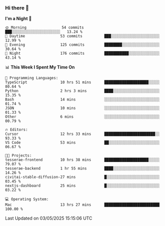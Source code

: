 ### Hi there 👋

<!--
**ALiersEL/ALiersEL** is a ✨ _special_ ✨ repository because its `README.md` (this file) appears on your GitHub profile.

Here are some ideas to get you started:

- 🔭 I’m currently working on ...
- 🌱 I’m currently learning ...
- 👯 I’m looking to collaborate on ...
- 🤔 I’m looking for help with ...
- 💬 Ask me about ...
- 📫 How to reach me: ...
- 😄 Pronouns: ...
- ⚡ Fun fact: ...
-->

<!--START_SECTION:waka-->
**I'm a Night 🦉** 

```text
🌞 Morning                54 commits          ███░░░░░░░░░░░░░░░░░░░░░░   13.24 % 
🌆 Daytime                53 commits          ███░░░░░░░░░░░░░░░░░░░░░░   12.99 % 
🌃 Evening                125 commits         ████████░░░░░░░░░░░░░░░░░   30.64 % 
🌙 Night                  176 commits         ███████████░░░░░░░░░░░░░░   43.14 % 
```


📊 **This Week I Spent My Time On** 

```text
💬 Programming Languages: 
TypeScript               10 hrs 51 mins      ████████████████████░░░░░   80.64 % 
Python                   2 hrs 3 mins        ████░░░░░░░░░░░░░░░░░░░░░   15.35 % 
Bash                     14 mins             ░░░░░░░░░░░░░░░░░░░░░░░░░   01.74 % 
JSON                     10 mins             ░░░░░░░░░░░░░░░░░░░░░░░░░   01.33 % 
Other                    6 mins              ░░░░░░░░░░░░░░░░░░░░░░░░░   00.79 % 

🔥 Editors: 
Cursor                   12 hrs 33 mins      ███████████████████████░░   93.33 % 
VS Code                  53 mins             ██░░░░░░░░░░░░░░░░░░░░░░░   06.67 % 

🐱‍💻 Projects: 
tesserae-frontend        10 hrs 38 mins      ████████████████████░░░░░   79.07 % 
tesserae-backend         1 hr 55 mins        ████░░░░░░░░░░░░░░░░░░░░░   14.26 % 
civitai-stable-diffusion-27 mins             █░░░░░░░░░░░░░░░░░░░░░░░░   03.45 % 
nextjs-dashboard         25 mins             █░░░░░░░░░░░░░░░░░░░░░░░░   03.22 % 

💻 Operating System: 
Mac                      13 hrs 27 mins      █████████████████████████   100.00 % 
```


 Last Updated on 03/05/2025 15:15:06 UTC
<!--END_SECTION:waka-->

